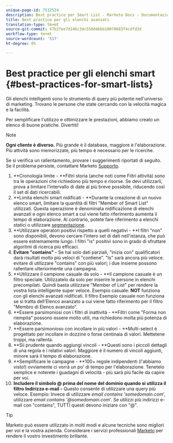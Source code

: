 ```yaml
---
unique-page-id: 7512524
description: Best practice per Smart List - Marketo Docs - Documentazione prodotto
title: Best practice per gli elenchi avanzati
translation-type: tm+mt
source-git-commit: 47b2fee7d146c3dc558d4bbb10070683f4cdfd3d
workflow-type: tm+mt
source-wordcount: '517'
ht-degree: 0%

---
```



# Best practice per gli elenchi smart {#best-practices-for-smart-lists}

Gli elenchi intelligenti sono lo strumento di query più potente nell&#39;universo di marketing. Trovano le persone che state cercando con la velocità magica e la facilità.

Per semplificare l&#39;utilizzo e ottimizzare le prestazioni, abbiamo creato un elenco di buone pratiche. Divertiti!

>[!NOTE]
>
>**Ogni cliente è diverso.** Più grande è il database, maggiore è l&#39;elaborazione. Più attività sono memorizzate, più tempo è necessario per le ricerche.
>
>Se si verifica un rallentamento, provare i suggerimenti riportati di seguito. Se il problema persiste, contattare Marketo [Supporto](http://support.marketo.com).

1. **Cronologia limite - **Filtri storia (anche noti come Filtri attività) sono tra le operazioni che richiedono più tempo e risorse. Se devi utilizzarli, prova a limitare l’intervallo di date al più breve possibile, riducendo così il set di dati ricercabili.
1. **Limita elenchi smart nidificati - **Durante la creazione di un nuovo elenco smart, limitare la quantità di filtri &quot;Member of Smart List&quot; utilizzati. Questa operazione è denominata nidificazione di elenchi avanzati e ogni elenco smart a cui viene fatto riferimento aumenta il tempo di elaborazione. Al contrario, potete fare riferimento a elenchi statici o utilizzare [segmentazione](../../../../product-docs/personalization/segmentation-and-snippets/segmentation/create-a-segmentation.md).
1. **Utilizzare operatori positivi rispetto a quelli negativi - **I filtri &quot;non&quot; sono disponibili, devono cercare l&#39;intero set di dati nell&#39;istanza, che può essere estremamente lungo. I filtri &quot;is&quot; positivi sono in grado di sfruttare algoritmi di ricerca più efficaci.
1. **Evitare &quot;contains&quot; -** Se hai solo dati parziali, &quot;inizia con&quot; qualificatori darà risultati molto più veloci di &quot;contiene&quot;. &quot;Is&quot; sarà ancora più veloce. evitare di utilizzare &quot;contains&quot; con più valori; i due insieme possono rallentare ulteriormente una campagna.
1. **Utilizzare il campione casuale da solo - **Il campione casuale è un filtro speciale. Utilizzatelo da solo per inserire le persone in elenchi precompilati. Quindi basta utilizzare &quot;Member of List&quot; per rendere la vostra lista intelligente super veloce. Esempio casuale: **NOT** funziona con gli elenchi avanzati nidificati. Il filtro Esempio casuale non funziona se si tratta dell’Elenco avanzato a cui viene fatto riferimento per il filtro &quot;Membro di Elenco avanzato&quot;.
1. **Essere parsimoniosi con i filtri di inattività - **Filtri come &quot;Forma non riempita&quot; possono essere molto utili, ma richiedono molta più potenza di elaborazione.
1. **Essere parsimonioso con incollare in più valori - **Multi-select è progettato per incollare in dozzine o forse centinaia di valori. Mettetene troppi, ma rallenta.
1. **Sii prudente quando aggiungi vincoli - **Questi sono i piccoli dettagli di una regola e i relativi valori. Maggiore è il numero di vincoli aggiunti, minore sarà il tempo di elaborazione.
1. **Semplificare le campagne - **100+ regole indipendenti (l&#39;abbiamo visto!) ovviamente ci vorrà un po&#39; di tempo per l&#39;elaborazione. Tenetelo semplice e noterete i guadagni di velocità - più sarà più facile da capire per voi.
1. **Includere il simbolo @ prima del nome del dominio quando si utilizza il filtro** **Indirizzo e-mail -** Questo consente di utilizzare una query più veloce. Esempio: Invece di utilizzare *email contains &#39;somedomain.com*&#39;, utilizzare *email contains &#39;@somedomain.com*&#39;. Se utilizzi più indirizzi e-mail con &quot;contains&quot;, TUTTI questi devono iniziare con &quot;@&quot;.

>[!TIP]
>
>Marketo può essere utilizzato in molti modi e alcune tecniche sono migliori per voi e la vostra azienda. Considerare i servizi professionali [Marketo](http://pages2.marketo.com/72-hour-survival-guide.html) per rendere il vostro investimento brillante.

